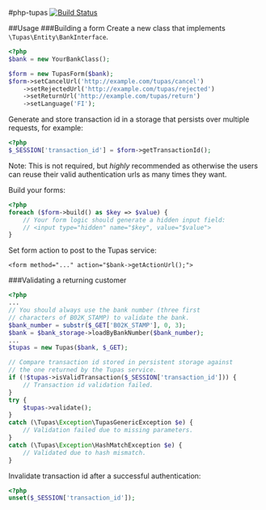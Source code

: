 #php-tupas
[![Build Status](https://travis-ci.org/tuutti/php-tupas.svg?branch=master)](https://travis-ci.org/tuutti/tupas)

##Usage
###Building a form
Create a new class that implements `\Tupas\Entity\BankInterface`.
````php
<?php
$bank = new YourBankClass();

$form = new TupasForm($bank);
$form->setCancelUrl('http://example.com/tupas/cancel')
    ->setRejectedUrl('http://example.com/tupas/rejected')
    ->setReturnUrl('http://example.com/tupas/return')
    ->setLanguage('FI');
````
Generate and store transaction id in a storage that persists over multiple requests, for example:

````php
<?php
$_SESSION['transaction_id'] = $form->getTransactionId();
````
Note: This is not required, but *highly* recommended as otherwise the users can reuse their valid authentication urls as many times they want.

Build your forms:
````php
<?php
foreach ($form->build() as $key => $value) {
    // Your form logic should generate a hidden input field:
    // <input type="hidden" name="$key", value="$value">
}
````

Set form action to post to the Tupas service:
````
<form method="..." action="$bank->getActionUrl();">
````

###Validating a returning customer
````php
<?php
...
// You should always use the bank number (three first 
// characters of B02K_STAMP) to validate the bank.
$bank_number = substr($_GET['B02K_STAMP'], 0, 3);
$bank = $bank_storage->loadByBankNumber($bank_number);
...
$tupas = new Tupas($bank, $_GET);

// Compare transaction id stored in persistent storage against 
// the one returned by the Tupas service.
if (!$tupas->isValidTransaction($_SESSION['transaction_id'])) {
    // Transaction id validation failed.
}
try {
    $tupas->validate();
}
catch (\Tupas\Exception\TupasGenericException $e) {
    // Validation failed due to missing parameters.
}
catch (\Tupas\Exception\HashMatchException $e) {
    // Validated due to hash mismatch.
}
````
Invalidate transaction id after a successful authentication:
````php
<?php
unset($_SESSION['transaction_id']);
````


